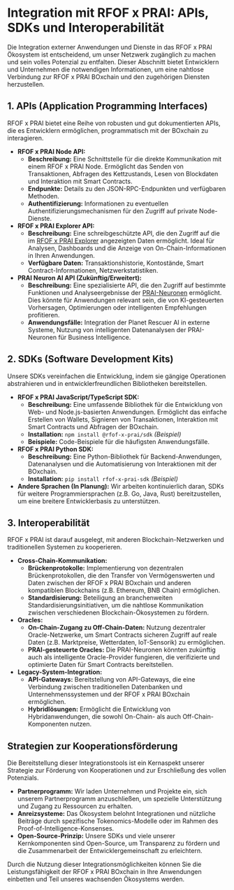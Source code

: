 # Integration mit RFOF x PRAI: APIs, SDKs und Interoperabilität

Die Integration externer Anwendungen und Dienste in das RFOF x PRAI Ökosystem ist entscheidend, um unser Netzwerk zugänglich zu machen und sein volles Potenzial zu entfalten. Dieser Abschnitt bietet Entwicklern und Unternehmen die notwendigen Informationen, um eine nahtlose Verbindung zur RFOF x PRAI BOxchain und den zugehörigen Diensten herzustellen.

## 1. APIs (Application Programming Interfaces)

RFOF x PRAI bietet eine Reihe von robusten und gut dokumentierten APIs, die es Entwicklern ermöglichen, programmatisch mit der BOxchain zu interagieren.

* **RFOF x PRAI Node API:**
    * **Beschreibung:** Eine Schnittstelle für die direkte Kommunikation mit einem RFOF x PRAI Node. Ermöglicht das Senden von Transaktionen, Abfragen des Kettzustands, Lesen von Blockdaten und Interaktion mit Smart Contracts.
    * **Endpunkte:** Details zu den JSON-RPC-Endpunkten und verfügbaren Methoden.
    * **Authentifizierung:** Informationen zu eventuellen Authentifizierungsmechanismen für den Zugriff auf private Node-Dienste.
* **RFOF x PRAI Explorer API:**
    * **Beschreibung:** Eine schreibgeschützte API, die den Zugriff auf die im [RFOF x PRAI Explorer](link-to-explorers-md-file.md) angezeigten Daten ermöglicht. Ideal für Analysen, Dashboards und die Anzeige von On-Chain-Informationen in Ihren Anwendungen.
    * **Verfügbare Daten:** Transaktionshistorie, Kontostände, Smart Contract-Informationen, Netzwerkstatistiken.
* **PRAI Neuron AI API (Zukünftig/Erweitert):**
    * **Beschreibung:** Eine spezialisierte API, die den Zugriff auf bestimmte Funktionen und Analyseergebnisse der [PRAI-Neuronen](link-to-prai-neurons-satoramy-42-md-file.md) ermöglicht. Dies könnte für Anwendungen relevant sein, die von KI-gesteuerten Vorhersagen, Optimierungen oder intelligenten Empfehlungen profitieren.
    * **Anwendungsfälle:** Integration der Planet Rescuer AI in externe Systeme, Nutzung von intelligenten Datenanalysen der PRAI-Neuronen für Business Intelligence.

## 2. SDKs (Software Development Kits)

Unsere SDKs vereinfachen die Entwicklung, indem sie gängige Operationen abstrahieren und in entwicklerfreundlichen Bibliotheken bereitstellen.

* **RFOF x PRAI JavaScript/TypeScript SDK:**
    * **Beschreibung:** Eine umfassende Bibliothek für die Entwicklung von Web- und Node.js-basierten Anwendungen. Ermöglicht das einfache Erstellen von Wallets, Signieren von Transaktionen, Interaktion mit Smart Contracts und Abfragen der BOxchain.
    * **Installation:** `npm install @rfof-x-prai/sdk` *(Beispiel)*
    * **Beispiele:** Code-Beispiele für die häufigsten Anwendungsfälle.
* **RFOF x PRAI Python SDK:**
    * **Beschreibung:** Eine Python-Bibliothek für Backend-Anwendungen, Datenanalysen und die Automatisierung von Interaktionen mit der BOxchain.
    * **Installation:** `pip install rfof-x-prai-sdk` *(Beispiel)*
* **Andere Sprachen (In Planung):** Wir arbeiten kontinuierlich daran, SDKs für weitere Programmiersprachen (z.B. Go, Java, Rust) bereitzustellen, um eine breitere Entwicklerbasis zu unterstützen.

## 3. Interoperabilität

RFOF x PRAI ist darauf ausgelegt, mit anderen Blockchain-Netzwerken und traditionellen Systemen zu kooperieren.

* **Cross-Chain-Kommunikation:**
    * **Brückenprotokolle:** Implementierung von dezentralen Brückenprotokollen, die den Transfer von Vermögenswerten und Daten zwischen der RFOF x PRAI BOxchain und anderen kompatiblen Blockchains (z.B. Ethereum, BNB Chain) ermöglichen.
    * **Standardisierung:** Beteiligung an branchenweiten Standardisierungsinitiativen, um die nahtlose Kommunikation zwischen verschiedenen Blockchain-Ökosystemen zu fördern.
* **Oracles:**
    * **On-Chain-Zugang zu Off-Chain-Daten:** Nutzung dezentraler Oracle-Netzwerke, um Smart Contracts sicheren Zugriff auf reale Daten (z.B. Marktpreise, Wetterdaten, IoT-Sensorik) zu ermöglichen.
    * **PRAI-gesteuerte Oracles:** Die PRAI-Neuronen könnten zukünftig auch als intelligente Oracle-Provider fungieren, die verifizierte und optimierte Daten für Smart Contracts bereitstellen.
* **Legacy-System-Integration:**
    * **API-Gateways:** Bereitstellung von API-Gateways, die eine Verbindung zwischen traditionellen Datenbanken und Unternehmenssystemen und der RFOF x PRAI BOxchain ermöglichen.
    * **Hybridlösungen:** Ermöglicht die Entwicklung von Hybridanwendungen, die sowohl On-Chain- als auch Off-Chain-Komponenten nutzen.

## Strategien zur Kooperationsförderung

Die Bereitstellung dieser Integrationstools ist ein Kernaspekt unserer Strategie zur Förderung von Kooperationen und zur Erschließung des vollen Potenzials.

* **Partnerprogramm:** Wir laden Unternehmen und Projekte ein, sich unserem Partnerprogramm anzuschließen, um spezielle Unterstützung und Zugang zu Ressourcen zu erhalten.
* **Anreizsysteme:** Das Ökosystem belohnt Integrationen und nützliche Beiträge durch spezifische Tokenomics-Modelle oder im Rahmen des Proof-of-Intelligence-Konsenses.
* **Open-Source-Prinzip:** Unsere SDKs und viele unserer Kernkomponenten sind Open-Source, um Transparenz zu fördern und die Zusammenarbeit der Entwicklergemeinschaft zu erleichtern.

Durch die Nutzung dieser Integrationsmöglichkeiten können Sie die Leistungsfähigkeit der RFOF x PRAI BOxchain in Ihre Anwendungen einbetten und Teil unseres wachsenden Ökosystems werden.
